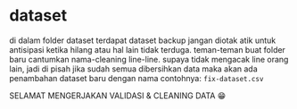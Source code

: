 # dataset
di dalam folder dataset terdapat dataset backup jangan diotak atik untuk antisipasi ketika hilang atau hal lain tidak terduga.
teman-teman buat folder baru cantumkan nama-cleaning line-line.
supaya tidak mengacak line orang lain, jadi di pisah jika sudah semua dibersihkan data maka akan ada penambahan dataset baru dengan
nama contohnya: `fix-dataset.csv`

SELAMAT MENGERJAKAN VALIDASI & CLEANING DATA :grin: